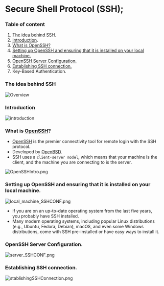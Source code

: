 # Secure Shell Protocol (SSH);

### Table of content

1. [The idea behind SSH.](#desc0)
2. [Introduction](#desc1).
3. [What is OpenSSH?](#desc2)
4. [Setting up OpenSSH and ensuring that it is installed on your local machine.](#desc3)
5. [OpenSSH Server Configuration.](#desc4)
6. [Establishing SSH connection.](#desc5)
7. Key-Based Authentication.

<a name="desc0"></a>
### The idea behind SSH

<img alt="Overview" src="assets/Overview.png" />

<a name="desc1"></a>
### Introduction

<img alt="introduction" src="assets/introduction.png" />


<a name="desc2"></a>
### What is [OpenSSH](https://www.openssh.com/)?

- [OpenSSH](https://www.openssh.com/) is the premier connectivity tool for remote login with the SSH protocol.
- Developed by [OpenBSD](https://www.openbsd.org/).
- SSH uses a ```client-server model```, which means that your machine is the client, and the machine you are connecting to is the server.

<img alt="OpenSSHIntro.png" src="assets/OpenSSHIntro.png" />

<a name="desc3"></a>
### Setting up OpenSSH and ensuring that it is installed on your local machine.
<img alt="local_machine_SSHCONF.png" src="assets/local_machine_SSHCONF.png" />

- If you are on an up-to-date operating system from the last five years, you probably have SSH installed.
- Many modern operating systems, including popular Linux distributions (e.g., Ubuntu, Fedora, Debian), macOS, and even some Windows distributions, come with SSH pre-installed or have easy ways to install it.

<a name="desc4"></a>
### OpenSSH Server Configuration.

<img alt="server_SSHCONF.png" src="assets/server_SSHCONF.png" />

<a name="desc5"></a>
### Establishing SSH connection.

<img alt="stablishingSSHConnection.png" src="assets/stablishingSSHConnection.png" />
